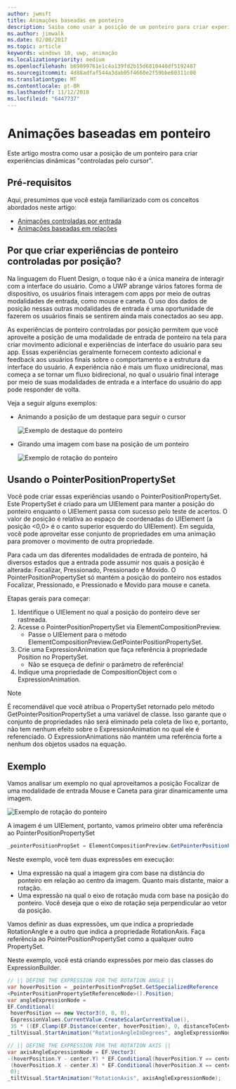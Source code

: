 ```yaml
---
author: jwmsft
title: Animações baseadas em ponteiro
description: Saiba como usar a posição de um ponteiro para criar experiências dinâmicas "controladas pelo cursor".
ms.author: jimwalk
ms.date: 02/08/2017
ms.topic: article
keywords: windows 10, uwp, animação
ms.localizationpriority: medium
ms.openlocfilehash: b69899761e1c4a139fd2b15d6810440df5192487
ms.sourcegitcommit: 4d88adfaf544a3dab05f4660e2f59bbe60311c00
ms.translationtype: MT
ms.contentlocale: pt-BR
ms.lasthandoff: 11/12/2018
ms.locfileid: "6447737"
---
```

# <a name="pointer-based-animations"></a>Animações baseadas em ponteiro

Este artigo mostra como usar a posição de um ponteiro para criar experiências dinâmicas "controladas pelo cursor".

## <a name="prerequisites"></a>Pré-requisitos

Aqui, presumimos que você esteja familiarizado com os conceitos abordados neste artigo:

- [Animações controladas por entrada](input-driven-animations.md)
- [Animações baseadas em relações](relation-animations.md)

## <a name="why-create-pointer-position-driven-experiences"></a>Por que criar experiências de ponteiro controladas por posição?

Na linguagem do Fluent Design, o toque não é a única maneira de interagir com a interface do usuário. Como a UWP abrange vários fatores forma de dispositivo, os usuários finais interagem com apps por meio de outras modalidades de entrada, como mouse e caneta. O uso dos dados de posição nessas outras modalidades de entrada é uma oportunidade de fazerem os usuários finais se sentirem ainda mais conectados ao seu app.

As experiências de ponteiro controladas por posição permitem que você aproveite a posição de uma modalidade de entrada de ponteiro na tela para criar movimento adicional e experiências de interface do usuário para seu app. Essas experiências geralmente fornecem contexto adicional e feedback aos usuários finais sobre o comportamento e a estrutura da interface do usuário. A experiência não é mais um fluxo unidirecional, mas começa a se tornar um fluxo bidirecional, no qual o usuário final interage por meio de suas modalidades de entrada e a interface do usuário do app pode responder de volta.

Veja a seguir alguns exemplos:

- Animando a posição de um destaque para seguir o cursor

    ![Exemplo de destaque do ponteiro](images/animation/spotlight-reveal.gif)

- Girando uma imagem com base na posição de um ponteiro

    ![Exemplo de rotação do ponteiro](images/animation/pointer-rotate.gif)

## <a name="using-pointerpositionpropertyset"></a>Usando o PointerPositionPropertySet

Você pode criar essas experiências usando o PointerPositionPropertySet. Este PropertySet é criado para um UIElement para manter a posição do ponteiro enquanto o UIElement passa com sucesso pelo teste de acertos. O valor de posição é relativa ao espaço de coordenadas do UIElement (a posição <0,0> é o canto superior esquerdo do UIElement). Em seguida, você pode aproveitar esse conjunto de propriedades em uma animação para promover o movimento de outra propriedade.

Para cada um das diferentes modalidades de entrada de ponteiro, há diversos estados que a entrada pode assumir nos quais a posição é alterada: Focalizar, Pressionado, Pressionado e Movido. O PointerPositionPropertySet só mantém a posição do ponteiro nos estados Focalizar, Pressionado, e Pressionado e Movido para mouse e caneta.

Etapas gerais para começar:

1. Identifique o UIElement no qual a posição do ponteiro deve ser rastreada.
1. Acesse o PointerPositionPropertySet via ElementCompositionPreview.
    - Passe o UIElement para o método ElementCompositionPreview.GetPointerPositionPropertySet.
1. Crie uma ExpressionAnimation que faça referência à propriedade Position no PropertySet.
    - Não se esqueça de definir o parâmetro de referência!
1. Indique uma propriedade de CompositionObject com o ExpressionAnimation.

> [!NOTE]
> É recomendável que você atribua o PropertySet retornado pelo método GetPointerPositionPropertySet a uma variável de classe. Isso garante que o conjunto de propriedades não será eliminado pela coleta de lixo e, portanto, não tem nenhum efeito sobre o ExpressionAnimation no qual ele é referenciado. O ExpressionAnimations não mantém uma referência forte a nenhum dos objetos usados na equação.

## <a name="example"></a>Exemplo

Vamos analisar um exemplo no qual aproveitamos a posição Focalizar de uma modalidade de entrada Mouse e Caneta para girar dinamicamente uma imagem.

![Exemplo de rotação do ponteiro](images/animation/pointer-rotate.gif)

A imagem é um UIElement, portanto, vamos primeiro obter uma referência ao PointerPositionPropertySet

```csharp
_pointerPositionPropSet = ElementCompositionPreview.GetPointerPositionPropertySet(UIElement element);
```

Neste exemplo, você tem duas expressões em execução:

- Uma expressão na qual a imagem gira com base na distância do ponteiro em relação ao centro da imagem. Quanto mais distante, maior a rotação.
- Uma expressão na qual o eixo de rotação muda com base na posição do ponteiro. Você deseja que o eixo de rotação seja perpendicular ao vetor da posição.

Vamos definir as duas expressões, um que indica a propriedade RotationAngle e a outro que indica a propriedade RotationAxis. Faça referência ao PointerPositionPropertySet como a qualquer outro PropertySet.

Neste exemplo, você está criando expressões por meio das classes do ExpressionBuilder.

```csharp
// || DEFINE THE EXPRESSION FOR THE ROTATION ANGLE ||
var hoverPosition = _pointerPositionPropSet.GetSpecializedReference
<PointerPositionPropertySetReferenceNode>().Position;
var angleExpressionNode =
EF.Conditional(
 hoverPosition == new Vector3(0, 0, 0),
 ExpressionValues.CurrentValue.CreateScalarCurrentValue(),
 35 * ((EF.Clamp(EF.Distance(center, hoverPosition), 0, distanceToCenter) % distanceToCenter) / distanceToCenter));
_tiltVisual.StartAnimation("RotationAngleInDegrees", angleExpressionNode);

// || DEFINE THE EXPRESSION FOR THE ROTATION AXIS ||
var axisAngleExpressionNode = EF.Vector3(
-(hoverPosition.Y - center.Y) * EF.Conditional(hoverPosition.Y == center.Y, 0, 1),
 (hoverPosition.X - center.X) * EF.Conditional(hoverPosition.X == center.X, 0, 1),
 0);
_tiltVisual.StartAnimation("RotationAxis", axisAngleExpressionNode);
```